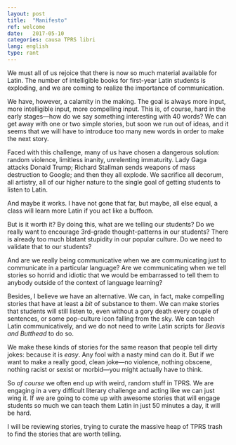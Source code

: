 ```yaml
---
layout: post
title:  "Manifesto"
ref: welcome
date:   2017-05-10
categories: causa TPRS libri
lang: english
type: rant
---
```


We must all of us rejoice that there is now so much material available
for Latin. The number of intelligible books for first-year Latin students
is exploding, and we are coming to realize the importance of communication.

We have, however, a calamity in the making. The goal is always more input,
more intelligible input, more compelling input. This is, of course, hard in
the early stages—how do we say something interesting with 40 words? We can
get away with one or two simple stories, but soon we run out of ideas, and
it seems that we will have to introduce too many new words in order to
make the next story.

<!-- more -->

Faced with this challenge, many of us have chosen a dangerous
solution: random violence, limitless inanity, unrelenting immaturity.
Lady Gaga attacks Donald Trump; Richard Stallman sends weapons of mass
destruction to Google; and then they all explode. We sacrifice all
decorum, all artistry, all of our higher nature to the single goal of
getting students to listen to Latin.

And maybe it works. I have not gone that far, but maybe, all else
equal, a class will learn more Latin if you act like a buffoon.

But is it worth it? By doing this, what are we telling our students?
Do we really want to encourage 3rd-grade thought-patterns in our
students? There is already too much blatant stupidity in our popular
culture. Do we need to validate that to our students?

And are we really being communicative when we are communicating just to
communicate in a particular language? Are we communicating when we tell
stories so horrid and idiotic that we would be embarrassed to tell
them to anybody outside of the context of language learning?

Besides, I believe we have an alternative. We can, in fact, make
compelling stories that have at least a *bit* of substance to them. We
can make stories that students will still listen to, even without a
gory death every couple of sentences, or some pop-culture icon falling
from the sky. We can teach Latin communicatively, and we do not need
to write Latin scripts for *Beavis and Butthead* to do so.

We make these kinds of stories for the same reason that people tell
dirty jokes: because it is *easy*. Any fool with a nasty mind can do
it. But if we want to make a really good, clean joke—no violence,
nothing obscene, nothing racist or sexist or morbid—you might actually
have to think.

So *of course* we often end up with weird, random stuff in TPRS. We
are engaging in a very difficult literary challenge and acting like we
can just wing it. If we are going to come up with awesome stories that
will engage students so much we can teach them Latin in just 50
minutes a day, it will be hard.

I will be reviewing stories, trying to curate the massive heap of TPRS
trash to find the stories that are worth telling.
